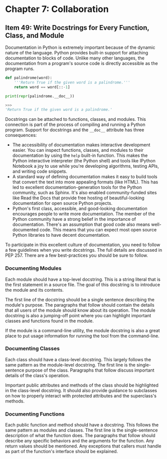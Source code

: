 # Chapter 7: Collaboration

## Item 49: Write Docstrings for Every Function, Class, and Module

Documentation in Python is extremely important because of the dynamic nature of the language. Python provides built-in support for attaching documentation to blocks of code. Unlike many other languages, the documentation from a program's source code is directly accessible as the program runs.

```Python
def palindrome(word):
    '''Return True if the given word is a palindrome.'''
    return word == word[::-1]

print(repr(palindrome.__doc__))

>>>
'Return True if the given word is a palindrome.'
```

Docstrings can be attached to functions, classes, and modules. This connection is part of the process of compiling and running a Python program. Support for docstrings and the `__doc__` attribute has three consequences:

+ The accessibility of documentation makes interactive development easier. You can inspect functions, classes, and modules to their documentation by using the `help` built-in function. This makes the Python interactive interpreter (the Python shell) and tools like IPython Notebook a joy to use while you're developing algorithms, testing APIs, and writing code snippets.
+ A standard way of defining documentation makes it easy to build tools that convert the text into more appealing formats (like HTML). This has led to excellent documentation-generation tools for the Python community, such as Sphinx. It's also enabled community-funded sites like Read the Docs that provide free hosting of beautiful-looking documentation for open source Python projects.
+ Python's first class, accessible, and good-looking documentation encourages people to write more documentation. The member of the Python community have a strong belief in the importance of documentation. There's an assumption that good code also means well-documented code. This means that you can expect most open source Python libraries to have decent documentation.

To participate in this excellent culture of documentation, you need to follow a few guidelines when you write docstrings. The full details are discussed in PEP 257. There are a few best-practices you should be sure to follow.

### Documenting Modules
Each module should have a top-level docstring. This is a string literal that is the first statement in a source file. The goal of this docstring is to introduce the module and its contents.

The first line of the docstring should be a single sentence describing the module's purpose. The paragraphs that follow should contain the details that all users of the module should know about its operation. The module docstring is also a jumping-off point where you can highlight important classes and functions found in the module.

If the module is a command-line utility, the module docstring is also a great place to put usage information for running the tool from the command-line.

### Documenting Classes

Each class should have a class-level docstring. This largely follows the same pattern as the module-level docstring. The first line is the single-sentence purpose of the class. Paragraphs that follow discuss important details of the class's operation.

Important public attributes and methods of the class should be highlighted in the class-level docstring. It should also provide guidance to subclasses on how to properly interact with protected attributes and the superclass's methods.

### Documenting Functions

Each public function and method should have a docstring. This follows the same pattern as modules and classes. The first line is the single-sentence description of what the function does. The paragraphs that follow should describe any specific behaviors and the arguments for the function. Any return values should be mentioned. Any exceptions that callers must handle as part of the function's interface should be explained.


